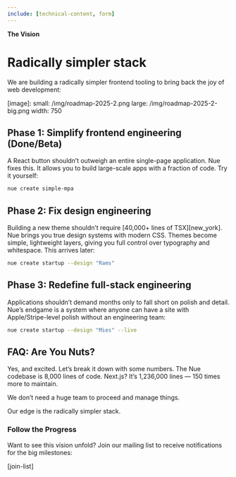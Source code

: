 ```yaml
---
include: [technical-content, form]
---
```


__The Vision__
# Radically simpler stack
We are building a radically simpler frontend tooling to bring back the joy of web development:

[image]:
  small: /img/roadmap-2025-2.png
  large: /img/roadmap-2025-2-big.png
  width: 750

## Phase 1: Simplify frontend engineering (Done/Beta)

A React button shouldn’t outweigh an entire single-page application. Nue fixes this. It allows you to build large-scale apps with a fraction of code. Try it yourself:

```sh
nue create simple-mpa
```

## Phase 2: Fix design engineering

Building a new theme shouldn’t require [40,000+ lines of TSX][new_york]. Nue brings you true design systems with modern CSS. Themes become simple, lightweight layers, giving you full control over typography and whitespace. This arrives later:

```sh
nue create startup --design "Rams"
```

## Phase 3: Redefine full-stack engineering

Applications shouldn’t demand months only to fall short on polish and detail. Nue’s endgame is a system where anyone can have a site with Apple/Stripe-level polish without an engineering team:

```sh
nue create startup --design "Mies" --live
```

## FAQ: Are You Nuts?

Yes, and excited. Let’s break it down with some numbers. The Nue codebase is 8,000 lines of code. Next.js? It’s 1,236,000 lines — 150 times more to maintain.

We don’t need a huge team to proceed and manage things.

Our edge is the radically simpler stack.


### Follow the Progress

Want to see this vision unfold? Join our mailing list to receive notifications for the big milestones:

[join-list]
